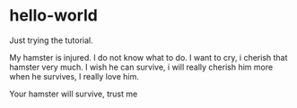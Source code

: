 # hello-world
Just trying the tutorial.


My hamster is injured. I do not know what to do. I want to cry, i cherish that hamster very much.
I wish he can survive, i will really cherish him more when he survives, I really love him.

Your hamster will survive, trust me
